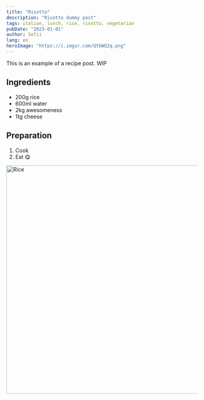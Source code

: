 ```yaml
---
title: "Risotto"
description: "Risotto dummy post"
tags: italian, lunch, rice, risotto, vegetarian
pubDate: "2023-01-01"
author: Sofii
lang: en
heroImage: "https://i.imgur.com/QtbWQ2q.png"
---
```


This is an example of a recipe post. WIP

## Ingredients

- 200g rice
- 600ml water
- 2kg awesomeness
- 1tg cheese

## Preparation

1. Cook
2. Eat 😋

<img src="https://i.imgur.com/QtbWQ2q.png" alt="Rice" width="600">
